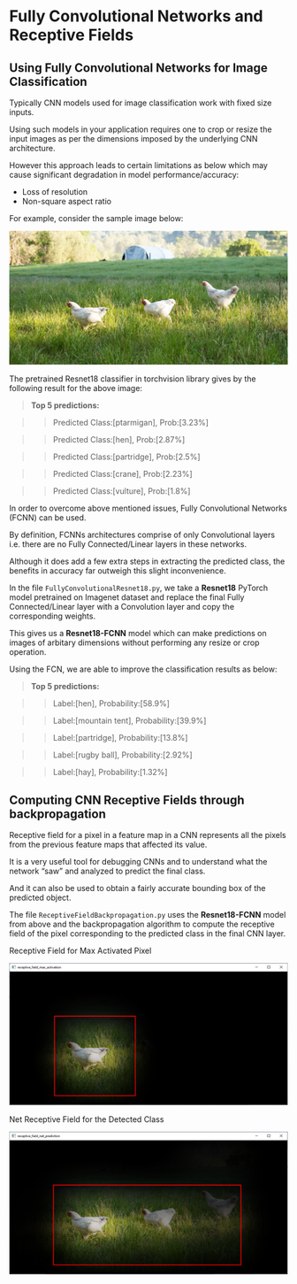 # Fully Convolutional Networks and Receptive Fields

## Using Fully Convolutional Networks for Image Classification

Typically CNN models used for image classification work with fixed size inputs.

Using such models in your application requires one to crop or resize the input images as per the dimensions imposed by the underlying CNN architecture.

However this approach leads to certain limitations as below which may cause significant degradation in model performance/accuracy:
- Loss of resolution
- Non-square aspect ratio

For example, consider the sample image below:

![Sample Image](bird5.jpg "bird5")

The pretrained Resnet18 classifier in torchvision library gives by the following result for the above image:
> **Top 5 predictions:**

>> Predicted Class:[ptarmigan], Prob:[3.23%]

>> Predicted Class:[hen], Prob:[2.87%]

>> Predicted Class:[partridge], Prob:[2.5%]

>> Predicted Class:[crane], Prob:[2.23%]

>> Predicted Class:[vulture], Prob:[1.8%]


In order to overcome above mentioned issues, Fully Convolutional Networks (FCNN) can be used.

By definition, FCNNs architectures comprise of only Convolutional layers i.e. there are no Fully Connected/Linear layers in these networks.

Although it does add a few extra steps in extracting the predicted class, the benefits in accuracy far outweigh this slight inconvenience.

In the file `FullyConvolutionalResnet18.py`, we take a **Resnet18** PyTorch model pretrained on Imagenet dataset and replace the final Fully Connected/Linear layer with a Convolution layer and copy the corresponding weights.

This gives us a **Resnet18-FCNN** model which can make predictions on images of arbitary dimensions without performing any resize or crop operation.

Using the FCN, we are able to improve the classification results as below:
> **Top 5 predictions:**

>> Label:[hen], Probability:[58.9%]

>> Label:[mountain tent], Probability:[39.9%]

>> Label:[partridge], Probability:[13.8%]

>> Label:[rugby ball], Probability:[2.92%]

>> Label:[hay], Probability:[1.32%]

## Computing CNN Receptive Fields through backpropagation

Receptive field for a pixel in a feature map in a CNN represents all the pixels from the previous feature maps that affected its value.

It is a very useful tool for debugging CNNs and to understand what the network “saw” and analyzed to predict the final class.

And it can also be used to obtain a fairly accurate bounding box of the predicted object.

The file `ReceptiveFieldBackpropagation.py` uses the **Resnet18-FCNN** model from above and the backpropagation algorithm to compute the receptive field of the pixel corresponding to the predicted class in the final CNN layer.

Receptive Field for Max Activated Pixel

![Receptive Field for Max Activated Pixel](max_activation.png "max_activation")

Net Receptive Field for the Detected Class

![Net Receptive Field for the Detected Class](receptive_field.png "receptive_field")
